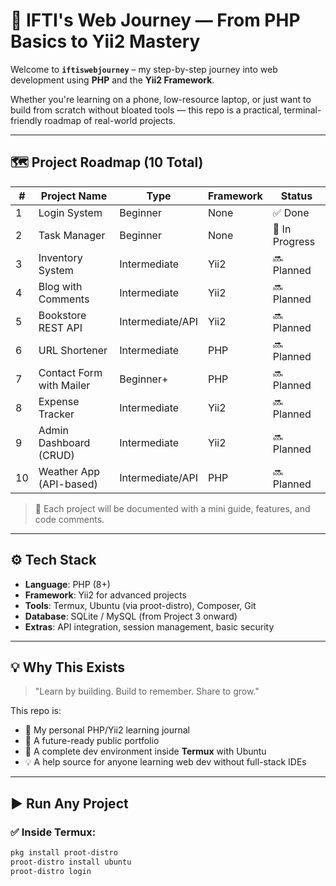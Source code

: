 # 🚀 IFTI's Web Journey — From PHP Basics to Yii2 Mastery

Welcome to **`iftiswebjourney`** – my step-by-step journey into web development using **PHP** and the **Yii2 Framework**.

Whether you're learning on a phone, low-resource laptop, or just want to build from scratch without bloated tools — this repo is a practical, terminal-friendly roadmap of real-world projects.

---

## 🗺️ Project Roadmap (10 Total)

| #  | Project Name             | Type              | Framework | Status     |
|----|--------------------------|-------------------|-----------|------------|
| 1  | Login System             | Beginner          | None      | ✅ Done     |
| 2  | Task Manager             | Beginner          | None      | 🔄 In Progress |
| 3  | Inventory System         | Intermediate      | Yii2      | 🔜 Planned  |
| 4  | Blog with Comments       | Intermediate      | Yii2      | 🔜 Planned  |
| 5  | Bookstore REST API       | Intermediate/API  | Yii2      | 🔜 Planned  |
| 6  | URL Shortener            | Intermediate      | PHP       | 🔜 Planned  |
| 7  | Contact Form with Mailer | Beginner+         | PHP       | 🔜 Planned  |
| 8  | Expense Tracker          | Intermediate      | Yii2      | 🔜 Planned  |
| 9  | Admin Dashboard (CRUD)   | Intermediate      | Yii2      | 🔜 Planned  |
| 10 | Weather App (API-based)  | Intermediate/API  | PHP       | 🔜 Planned  |

> 🧠 Each project will be documented with a mini guide, features, and code comments.

---

## ⚙️ Tech Stack

- **Language**: PHP (8+)
- **Framework**: Yii2 for advanced projects
- **Tools**: Termux, Ubuntu (via proot-distro), Composer, Git
- **Database**: SQLite / MySQL (from Project 3 onward)
- **Extras**: API integration, session management, basic security

---

## 💡 Why This Exists

> "Learn by building. Build to remember. Share to grow."

This repo is:
- 📖 My personal PHP/Yii2 learning journal
- 💼 A future-ready public portfolio
- 🧰 A complete dev environment inside **Termux** with Ubuntu
- 💡 A help source for anyone learning web dev without full-stack IDEs

---

## ▶️ Run Any Project

### ✅ Inside Termux:

```bash
pkg install proot-distro
proot-distro install ubuntu
proot-distro login
